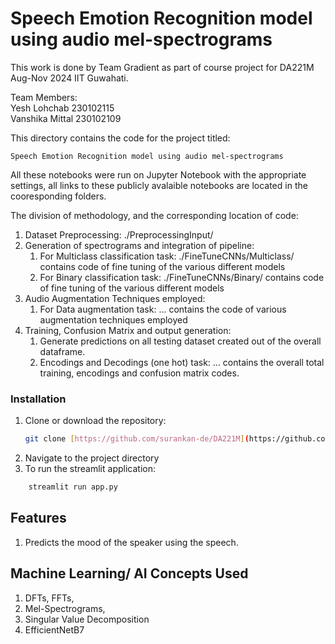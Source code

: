 # Speech Emotion Recognition model using audio mel-spectrograms
This work is done by Team Gradient as part of course project for DA221M Aug-Nov 2024 IIT Guwahati.

Team Members: <br>
    Yesh Lohchab 230102115 \
    Vanshika Mittal 230102109

This directory contains the code for the project titled: 

    Speech Emotion Recognition model using audio mel-spectrograms

All these notebooks were run on Jupyter Notebook with the appropriate settings, all links to these publicly avalaible notebooks are located in the cooresponding folders.

The division of methodology, and the corresponding location of code:
1. Dataset Preprocessing: ./PreprocessingInput/
2. Generation of spectrograms and integration of pipeline:
    1. For Multiclass classification task: ./FineTuneCNNs/Multiclass/ contains code of fine tuning of the various different models
    2. For Binary classification task: ./FineTuneCNNs/Binary/ contains code of fine tuning of the various different models
3. Audio Augmentation Techniques employed:
    1. For Data augmentation task: ... contains the code of various augmentation techniques employed
5. Training, Confusion Matrix and output generation:
    1. Generate predictions on all testing dataset created out of the overall dataframe.
    2. Encodings and Decodings (one hot) task: ... contains the overall total training, encodings and confusion matrix codes.

### Installation

1. Clone or download the repository:
   ```sh
   git clone [https://github.com/surankan-de/DA221M](https://github.com/Gradient-7788/Gradient/blob/main/app.py)
   ```
2. Navigate to the project directory
3. To run the streamlit application:
  ```sh
      streamlit run app.py
  ```
## Features 
1. Predicts the mood of the speaker using the speech.
## Machine Learning/ AI Concepts Used 
1. DFTs, FFTs,
2. Mel-Spectrograms,
3. Singular Value Decomposition
4. EfficientNetB7
